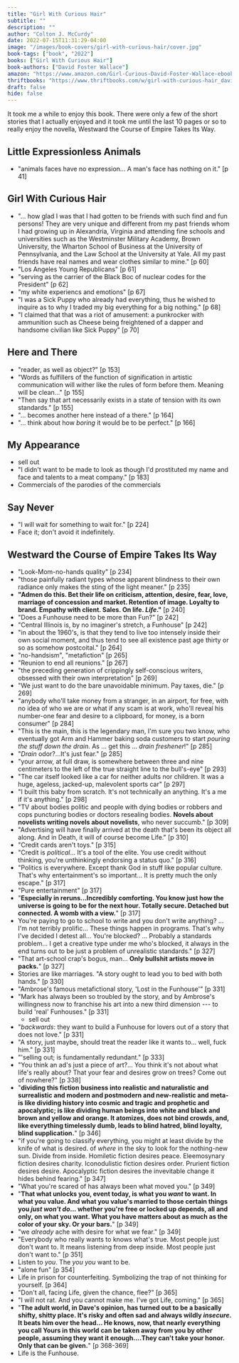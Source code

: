 ```yaml
---
title: "Girl With Curious Hair"
subtitle: ""
description: ""
author: "Colton J. McCurdy"
date: 2022-07-15T11:31:29-04:00
image: "/images/book-covers/girl-with-curious-hair/cover.jpg"
book-tags: ["book", "2022"]
books: ["Girl With Curious Hair"]
book-authors: ["David Foster Wallace"]
amazon: "https://www.amazon.com/Girl-Curious-David-Foster-Wallace-ebook/dp/B00NQ9UJ2G"
thriftbooks: "https://www.thriftbooks.com/w/girl-with-curious-hair_david-foster-wallace_robert-petkoff/271756/all-editions/"
draft: false
hide: false
---
```


It took me a while to enjoy this book. There were only a few of the short stories
that I actually enjoyed and it took me until the last 10 pages or so to really
enjoy the novella, Westward the Course of Empire Takes Its Way.

## Little Expressionless Animals

- "animals faces have no expression... A man's face has nothing on it." [p 41]

## Girl With Curious Hair

- "... how glad I was that I had gotten to be friends with such find and fun persons!
They are very unique and different from my past friends whom I had growing up in
Alexandria, Virginia and attending fine schools and universities such as the Westminster
Military Academy, Brown University, the Wharton School of Business at the University
of Pennsylvania, and the Law School at the University at Yale. All my past friends
have real names and wear clothes similar to mine." [p 60]
- "Los Angeles Young Republicans" [p 61]
- "serving as the carrier of the Black Boc of nuclear codes for the President" [p 62]
- "my white experiencs and emotions" [p 67]
- "I was a Sick Puppy who already had everything, thus he wished to inquire as to
why I traded my big everything for a big nothing." [p 68]
- "I claimed that that was a riot of amusement: a punkrocker with ammunition such
as Cheese being freightened of a dapper and handsome civilian like Sick Puppy" [p 70]

## Here and There

- "reader, as well as object?" [p 153]
- "Words as fulfillers of the function of signification in artistic communication
will wither like the rules of form before them. Meaning will be clean..." [p 155]
- "Then say that art necessarily exists in a state of tension with its own standards." [p 155]
- "... becomes another here instead of a there." [p 164]
- "... think about how _boring_ it would be to be perfect." [p 166]

## My Appearance

- sell out
- "I didn't want to be made to look as though I'd prostituted my name and face
and talents to a meat company." [p 183]
- Commercials of the parodies of the commercials

## Say Never

- "I will wait for something to wait for." [p 224]
- Face it; don't avoid it indefinitely.

## Westward the Course of Empire Takes Its Way

- "Look-Mom-no-hands quality" [p 234]
- "those painfully radiant types whose apparent blindness to their own radiance
only makes the sting of the light meaner." [p 235]
- **"Admen do this. Bet their life on criticism, attention, desire, fear, love, marriage
of concession and market. Retention of image. Loyalty to brand. Empathy with client.
Sales. On life. _Life_."** [p 240]
- "Does a Funhouse need to be more than Fun?" [p 242]
- "Central Illinois is, by no imaginer's stretch, a Funhouse" [p 242]
- "in about the 1960's, is that they tend to live too intensely inside their own
social moment, and thus tend to see all existence past age thirty or so as somehow
postcoital." [p 264]
- "no-handsism", "metafiction" [p 265]
- "Reunion to end all reunions." [p 267]
- "the preceding generation of crippingly self-conscious writers, obsessed with
their own interpretation" [p 269]
- "We just want to do the bare unavoidable minimum. Pay taxes, die." [p 269]
- "anybody who'll take money from a stranger, in an airport, for free, with no
idea of who we are or what if any scam is at work, who'll reveal his number-one
fear and desire to a clipboard, for money, is a born consumer" [p 284]
- "This is the main, this is the legendary man, I'm sure you two know, who eventually
got Arm and Hammer baking soda customers to start _pouring the stuff down the drain_.
As ... get this ... _drain freshener_!" [p 285]
- "_Drain_ odor?...It's just fear." [p 285]
- "your arrow, at full draw, is somewhere between three and nine centimeters to
the left of the true straight line to the bull's-eye" [p 293]
- "The car itself looked like a car for neither adults nor children. It was a huge,
ageless, jacked-up, malevolent sports car" [p 297]
- "I built this baby from scratch. It's not technically an anything. It's a me if
it's anything." [p 298]
- "TV about bodies politic and people with dying bodies or robbers and cops puncturing
bodies or doctors resealing bodies. **Novels about novelists writing novels about
novelists**, who never succumb." [p 309]
- "Advertising will have finally arrived at the death that's been its object all
along. And in Death, it will of course become Life." [p 310]
- "Credit cards aren't toys." [p 315]
- "Credit is _political_... It's a tool of the elite. You use credit without thinking,
you're unthinkingly endorsing a status quo." [p 316]
- "Politics is everywhere. Except thank God in stuff like popular culture. That's
why entertainment's so important... It is pretty much the only escape." [p 317]
- "Pure entertainment" [p 317]
- "**Especially in reruns...Incredibly comforting. You know just how the universe
is going to be for the next hour. Totally secure. Detached but connected. A womb
with a view.**" [p 317]
- You're paying to go to school to write and you don't write anything? ... I'm not
terribly prolific... These things happen in programs. That's why I've decided I
detest all... You're blocked? ... Probably a standards problem... I get a creative
type under me who's blocked, it always in the end turns out to be just a problem
of unrealistic standards." [p 327]
- "That art-school crap's bogus, man... **Only bullshit artists move in packs.**" [p 327]
- Stories are like marriages. "A story ought to lead you to bed with both hands." [p 330]
- "Ambrose's famous metafictional story, 'Lost in the Funhouse'" [p 331]
- "Mark has always been so troubled by the story, and by Ambrose's willingness
now to franchise his art into a new third dimension --- to build 'real' Funhouses." [p 331]
  - sell out
- "_backwards_: they want to build a Funhouse for lovers out of a story that does
not love." [p 331]
- "A story, just maybe, should treat the reader like it wants to... well, fuck him." [p 331]
- "'selling out; is fundamentally redundant." [p 333]
- "You think an ad's just a piece of art?... You think it's not about what life's
really about? That your fear and desires grow on trees? Come out of nowhere?" [p 338]
- "**dividing this fiction business into realistic and naturalistic and surrealistic
and modern and postmodern and new-realistic and meta- is like dividing history into
cosmic and tragic and prophetic and apocalyptic; is like dividing human beings into
white and black and brown and yellow and orange. It atomizes, does not bind crowds,
and, like everything timelessly dumb, leads to blind hatred, blind loyalty, blind
supplication.**" [p 346]
- "if you're going to classify everything, you might at least divide by the knife
of what is desired. of _where_ in the sky to look for the nothing-new sun. Divide
from inside. Homiletic fiction desires peace. Eleemosynary fiction desires charity.
Iconodulistic fiction desires order. Prurient fiction desires desire. Apocalyptic
fiction desires the invevitable change it hides behind fearing." [p 347]
- "What you're scared of has always been what moved you." [p 349]
- "**That what unlocks you, event today, is what you _want_ to want. In what you value.
And what you value's married to those certain things you _just won't do_... whether
you're free or locked up depends, all and only, on what you want. What you have matters
about as much as the color of your sky. Or your bars.**" [p 349]
- "we _already_ ache with desire for what we fear." [p 349]
- "Everybody who really wants to knows what's true. Most people just don't want
to. It means listening from deep inside. Most people just don't want to." [p 351]
- Listen to _you_. The _you_ _you_ want to be.
- "alone fun" [p 354]
- Life in prison for counterfeiting. Symbolizing the trap of not thinking for yourself. [p 364]
- "Don't all, facing Life, given the chance, flee?" [p 365]
- "I will not rat. And you cannot make me. I've got Life, coming." [p 365]
- "**The adult world, in Dave's opinion, has turned out to be a basically shifty,
shitty place. It's risky and often sad and always wildly _insecure_. It beats him
over the head... He knows, now, that nearly everything you call Yours in this world
can be taken away from you by other people, assuming they want it enough....They
can't take your honor. Only that can be given.**" [p 368-369]
- Life is the Funhouse.
